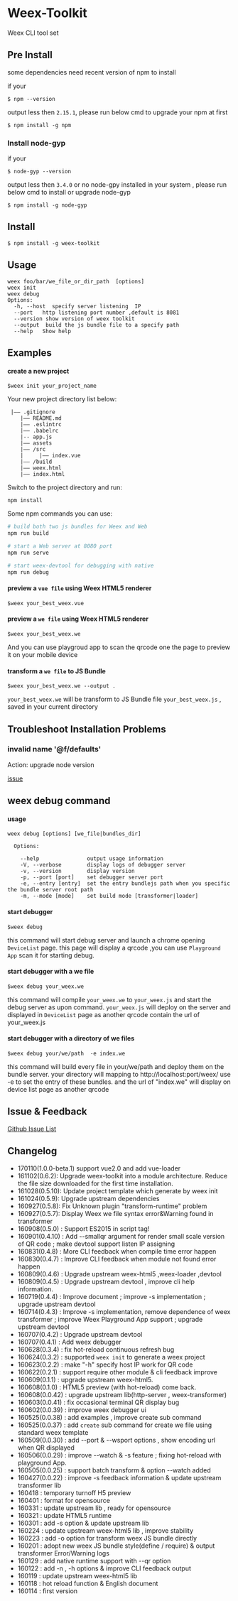 Weex-Toolkit
============

Weex CLI tool set

## Pre Install
some dependencies need recent version of npm to install

if your
```
$ npm --version
```
output less then `2.15.1`, please run below cmd to upgrade your npm at first
```
$ npm install -g npm
```

### Install node-gyp
if your
```
$ node-gyp --version
```
output less then `3.4.0` or no node-gpy installed in your system , please run below cmd to install or upgrade node-gyp
```
$ npm install -g node-gyp
```

## Install
```
$ npm install -g weex-toolkit
```

## Usage

```
weex foo/bar/we_file_or_dir_path  [options]
weex init
weex debug
Options:
  -h, --host  specify server listening  IP 
  --port   http listening port number ,default is 8081                 
  --version show version of weex toolkit 
  --output  build the js bundle file to a specify path
  --help   Show help                                                   
```

## Examples

#### create a new project

```
$weex init your_project_name
```
Your new project directory list below:

```
 |—— .gitignore
    |—— README.md
    |—— .eslintrc
    |—— .babelrc
    |-- app.js
    |—— assets
    |—— /src
    |     |—— index.vue
    |—— /build
    |—— weex.html
    |—— index.html
```
Switch to the project directory and run:

```
npm install
```
Some npm commands you can use:

```bash
# build both two js bundles for Weex and Web
npm run build

# start a Web server at 8080 port
npm run serve

# start weex-devtool for debugging with native
npm run debug
```


#### preview a `vue file` using Weex HTML5 renderer 
```
$weex your_best_weex.vue
```

#### preview a `we file` using Weex HTML5 renderer 
```
$weex your_best_weex.we
```

And you can use playgroud app to scan the qrcode one the page to preview it on your mobile device

#### transform a `we file` to JS Bundle
```
$weex your_best_weex.we --output .
```
`your_best_weex.we` will be transform to JS Bundle file `your_best_weex.js` , saved in your current directory




## Troubleshoot Installation Problems

### invalid name '@f/defaults'

Action: upgrade node version

[issue](https://github.com/weexteam/weex-toolkit/issues/17) 

## weex debug command
#### usage
```
weex debug [options] [we_file|bundles_dir]
            
  Options:

    --help               output usage information
    -V, --verbose        display logs of debugger server
    -v, --version        display version
    -p, --port [port]    set debugger server port
    -e, --entry [entry]  set the entry bundlejs path when you specific the bundle server root path
    -m, --mode [mode]    set build mode [transformer|loader]
```

#### start debugger
```
$weex debug
```
this command will start debug server and launch a chrome opening `DeviceList` page.
this page will display a qrcode ,you can use `Playground App` scan it for starting debug.

#### start debugger with a we file
```
$weex debug your_weex.we
```
this command will compile `your_weex.we` to `your_weex.js`  and start the debug server as upon command.
`your_weex.js` will deploy on the server and displayed in `DeviceList` page as  another qrcode contain the url of your_weex.js


#### start debugger with a directory of we files
```
$weex debug your/we/path  -e index.we
``` 
this command will build every file in your/we/path and deploy them on the bundle server. your directory will mapping to  http://localhost:port/weex/ 
use -e to set the entry of these bundles. and the url of "index.we" will display on device list page as another qrcode 


## Issue & Feedback

[Github Issue List](https://github.com/weexteam/weex-toolkit/issues)

## Changelog
* 170110(1.0.0-beta.1) support vue2.0 and add vue-loader
* 161102(0.6.2):  Upgrade weex-toolkit into a module architecture. Reduce the file size downloaded for the first time installation. 
* 161028(0.5.10): Update project template which generate by weex init
* 161024(0.5.9):  Upgrade upstream dependencies
* 160927(0.5.8):  Fix Unknown plugin "transform-runtime" problem 
* 160927(0.5.7):  Display Weex we file syntax error&Warning found in transformer
* 160908(0.5.0) : Support ES2015 in script tag!
* 160901(0.4.10) : Add --smallqr argument for render small scale version of QR code ; make devtool support listen IP assigning
* 160831(0.4.8) : More CLI feedback when compile time error happen
* 160830(0.4.7) : Improve CLI feedback when module not found error happen
* 160809(0.4.6) : Upgrade upstream weex-html5 ,weex-loader ,devtool
* 160809(0.4.5) : Upgrade upstream devtool , improve cli help information.
* 160719(0.4.4) : Improve document ; improve -s implementation ; upgrade upstream devtool
* 160714(0.4.3) : Improve -s implementation, remove dependence of weex transformer ; improve Weex Playground App support ; upgrade upstream devtool
* 160707(0.4.2) : Upgrade upstream devtool
* 160707(0.4.1) : Add weex debugger
* 160628(0.3.4) : fix hot-reload continuous refresh  bug
* 160624(0.3.2) : supported `weex init` to generate a weex project
* 160623(0.2.2) : make "-h" specify host IP work for QR code 
* 160622(0.2.1) : support require other module & cli feedback improve
* 160609(0.1.1) : upgrade upstream weex-html5.
* 160608(0.1.0) : HTML5 preview (with hot-reload) come back.
* 160608(0.0.42) : upgrade upstream lib(http-server , weex-transformer) 
* 160603(0.0.41) : fix occasional terminal QR display bug
* 160602(0.0.39) : improve weex debugger ui 
* 160525(0.0.38) : add examples , improve create sub command
* 160525(0.0.37) : add `create` sub command for create we file using standard weex template
* 160509(0.0.30) : add --port & --wsport options , show encoding url when QR displayed
* 160506(0.0.29) : improve --watch & -s feature ; fixing hot-reload with playground App.
* 160505(0.0.25) : support batch transform & option --watch added
* 160427(0.0.22) : improve -s feedback information & update upstream transformer lib
* 160418 : temporary turnoff H5 preview
* 160401 : format for opensource
* 160331 : update upstream lib , ready for opensource
* 160321 : update HTML5 runtime
* 160301 : add -s option & update upstream lib
* 160224 : update upstream weex-html5 lib , improve stability
* 160223 : add -o option for transform weex JS bundle directly
* 160201 : adopt new weex JS bundle style(define / require) & output transformer Error/Warning logs
* 160129 : add native runtime support with --qr option
* 160122 : add -n , -h options & improve CLI feedback output
* 160119 : update upstream weex-html5 lib
* 160118 : hot reload function & English document
* 160114 : first version 
